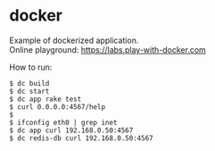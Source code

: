 # docker

Example of dockerized application.<br/>
Online playground: https://labs.play-with-docker.com

How to run:
```
$ dc build
$ dc start
$ dc app rake test
$ curl 0.0.0.0:4567/help
$
$ ifconfig eth0 | grep inet
$ dc app curl 192.168.0.50:4567
$ dc redis-db curl 192.168.0.50:4567
```
